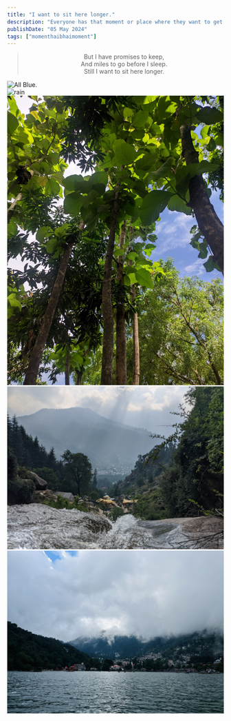 ```yaml
---
title: "I want to sit here longer."
description: "Everyone has that moment or place where they want to get stuck. I too have a few."
publishDate: "05 May 2024"
tags: ["momenthaibhaimoment"]
---
```

<script defer src="https://cloud.umami.is/script.js" data-website-id="d8126afa-dc93-427c-a836-8e92a8586a7d"></script>
<div style="text-align: center;">
  <blockquote>
    But I have promises to keep,<br>
    And miles to go before I sleep.<br>
    Still I want to sit here longer.
  </blockquote>
</div>

 ![All Blue.](./home.jpg) 
 <br>
 ![rain](./rain.jpg) 
 <br>
 ![resting on cot](./junglefort.jpg) 
 <br>
 ![On the Edge](./manali.jpg)
 <br>
 ![GreenBelow](./nainital.jpg)
